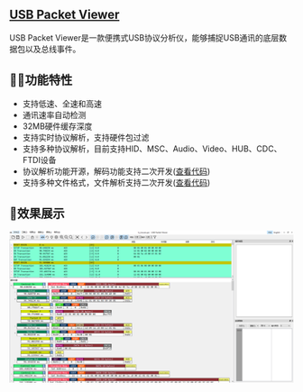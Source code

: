 ## [USB Packet Viewer](http://www.usbpacketviewer.com/products/)

USB Packet Viewer是一款便携式USB协议分析仪，能够捕捉USB通讯的底层数据包以及总线事件。

## 🐱‍🐉功能特性

- 支持低速、全速和高速
- 通讯速率自动检测
- 32MB硬件缓存深度
- 支持实时协议解析，支持硬件包过滤
- 支持多种协议解析，目前支持HID、MSC、Audio、Video、HUB、CDC、FTDI设备
-  协议解析功能开源，解码功能支持二次开发([查看代码](http://pv-parser.tusb.org/))
- 支持多种文件格式，文件解析支持二次开发([查看代码](http://pv-parser.tusb.org/))

## 🎉效果展示

![image-20230214160348790](assets/image-20230214160348790.png)
